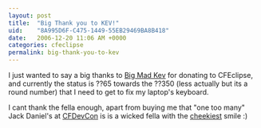 ```yaml
---
layout: post
title:  "Big Thank you to KEV!"
uid:	"8A995D6F-C475-1449-55EB29469BA8B418"
date:   2006-12-20 11:06 AM +0000
categories: cfeclipse
permalink: big-thank-you-to-kev
---
```

I just wanted to say a big thanks to <a href="http://inner-rhythm.co.uk/blog/">Big Mad Kev</a> for donating to CFEclipse, and currently the status is ??65 towards the ??350 (less actually but its a round number) that I need to get to fix my laptop's keyboard.

I cant thank the fella enough, apart from buying me that "one too many" Jack Daniel's at <a href="http://cfdevcon.com/">CFDevCon</a> is is a wicked fella with the <a href="http://www.flickr.com/photos/markdrew/293646325/">cheekiest</a> smile :)